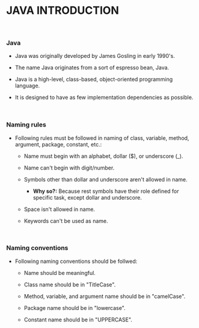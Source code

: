 # **JAVA INTRODUCTION**

<br>

### **Java**

+ Java was originally developed by James Gosling in early 1990's.

+ The name Java originates from a sort of espresso bean, Java.

+ Java is a high-level, class-based, object-oriented programming language.

+ It is designed to have as few implementation dependencies as possible.

<br>

### **Naming rules**

+ Following rules must be followed in naming of class, variable, method, argument, package, constant, etc.:
  + Name must begin with an alphabet, dollar ($), or underscore (_).

  + Name can't begin with digit/number.

  + Symbols other than dollar and underscore aren't allowed in name.
    + **Why so?:** Because rest symbols have their role defined for specific task, except dollar and underscore.
  
  + Space isn't allowed in name.

  + Keywords can't be used as name.

<br>

### **Naming conventions**

+ Following naming conventions should be follwed:
  + Name should be meaningful.

  + Class name should be in "TitleCase".

  + Method, variable, and argument name should be in "camelCase".

  + Package name should be in "lowercase".

  + Constant name should be in "UPPERCASE".
